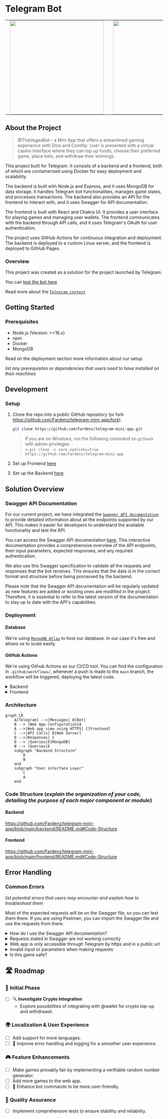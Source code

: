 # Telegram Bot

<table align="center">
  <tr>
    <td align="center" style="padding:0 15px">
      <img src="media/thevegasbot-light.gif" width="300">
    </td>
    <td align="center" style="padding:0 15px">
      <img src="media/thevegasbot-dark.gif" width="300">
    </td>
  </tr>
</table>

## About the Project

> @TheVegasBot – a Mini App that offers a streamlined gaming experience with Dice and Coinflip. User is presented with a virtual casino interface where they can top up funds, choose their preferred game, place bets, and withdraw their winnings.

This project built for Telegram. It consists of a backend and a frontend, both of which are containerized using Docker for easy deployment and scalability.

The backend is built with Node.js and Express, and it uses MongoDB for data storage. It handles Telegram bot functionalities, manages game states, and processes transactions. The backend also provides an API for the frontend to interact with, and it uses Swagger for API documentation.

The frontend is built with React and Chakra UI. It provides a user interface for playing games and managing user wallets. The frontend communicates with the backend through API calls, and it uses Telegram's OAuth for user authentication.

The project uses GitHub Actions for continuous integration and deployment. The backend is deployed to a custom Linux server, and the frontend is deployed to GitHub Pages.

### Overview
This project was created as a solution for the project launched by Telegram. 

You can [test the bot here](https://t.me/TheVegasBot)

Read more about the [`Telegram contest`](https://t.me/contest/327)

## Getting Started

### Prerequisites
- Node.js (Version: >=16.x)
- npm
- Docker
- MongoDB

Read on the deployment section more information about our setup.

_list any prerequisites or dependencies that users need to have installed on their machines_

## Development

### Setup 

1. Clone the repo into a public GitHub repository (or fork https://github.com/Fardenz/telegram-mini-app/fork).

    ```sh
   git clone https://github.com/Fardenz/telegram-mini-app.git
   ```
    
   > If you are on Windows, run the following command on `gitbash` with admin privileges: <br> > `git clone -c core.symlinks=true https://github.com/Fardenz/telegram-mini-app` <br>

2. Set up Frontend [here](https://github.com/Fardenz/telegram-mini-app/blob/main/frontend/README.md)
   
4. Set up the Backend [here](https://github.com/Fardenz/telegram-mini-app/blob/main/backend/README.md). 


## Solution Overview

### Swagger API Documentation 

For our current project, we have integrated the [`Swagger API documentation`](https://en.wikipedia.org/wiki/Swagger_(software)) to provide detailed information about all the endpoints supported by our API. This makes it easier for developers to understand the available functionality and test the API.

You can access the Swagger API documentation [here](https://13db-79-137-37-91.ngrok-free.app/api-documentation-ui/). This interactive documentation provides a comprehensive overview of the API endpoints, their input parameters, expected responses, and any required authentication.

We also use this Swagger specification to validate all the requests and responses that the bot receives. This ensures that the data is in the correct format and structure before being processed by the backend.

Please note that the Swagger API documentation will be regularly updated as new features are added or existing ones are modified in the project. Therefore, it is essential to refer to the latest version of the documentation to stay up to date with the API's capabilities.

### Deployment

#### Database
We're using [`MongoDB Atlas`](https://www.mongodb.com/atlas/database) to host our database. In our case it's free and allows us to scale easily.

#### GitHub Actions

We're using Github Actions as our CI/CD tool. You can find the configuration in `.github/workflows/`, whenever a push is made to the `main` branch, the workflow will be triggered, deploying the latest code.

<details>
<summary>Backend</summary>
The backend is automatically deployed to a custom server owned by us running Linux. We use docker to package the code so it's easier to spin multiple copies, isolate instances and deploy the minimum amount of code.

You can set your custom secrets in the repository settings and it will automatically deploy to your server. The secrets are:

```
SSH_HOST
SSH_PRIVATE_KEY
SSH_USERNAME
ENV_VARIABLES
```

You can find the configuration in `.github/workflows/staging-deployment-backend.yml`
</details>

<details>
<summary>Frontend</summary>
We're using Github Pages to deploy the frontend, this allows us to have a public URL with HTTPS for the web app without having to pay for a server. The disadvantage is that you can only host static webpages. To deploy it automatically configure your github pages in the repository settings and set the `ENV_VARIABLES_FRONTEND` secret.

You can find the configuration in `.github/workflows/staging-deployment-frontend.yml`
</details>

### Architecture

```mermaid
graph LR
    A[Telegram] -->|Messages| B[Bot]
    B --> |Web App Configuration|A
    A -->|Web app view using HTTPS| C[Frontend]
    C -->|API Calls| D[Web Server]
    D -->|Responses| C
    D --> |Queries|E[MongoDB]
    B --> |Queries|E
    subgraph "Backend Structure"
        D
        B
    end
    subgraph "User interface Layer"
        C
        A
    end
```

### Code Structure (_explain the organization of your code, detailing the purpose of each major component or module_)

#### Backend
https://github.com/Fardenz/telegram-mini-app/blob/main/backend/README.md#Code-Structure
      
#### Frontend
https://github.com/Fardenz/telegram-mini-app/blob/main/frontend/README.md#Code-Structure

## Error Handling

### Common Errors
_list potential errors that users may encounter and explain how to troubleshoot them_

Most of the expected requests will be on the Swagger file, so you can test them there. If you are using Postman, you can import the Swagger file and use the requests from there.

<details>
<summary>How do I use the Swagger API documentation?</summary>
The Swagger API documentation provides a comprehensive overview of the API endpoints, their input parameters, expected responses, and any required authentication. You can access the Swagger API documentation by navigating to the /api-documentation-ui/ endpoint of the backend server. You can use this documentation to understand how to interact with the API and to test the API endpoints.
</details>

<details>
<summary>Requests stated in Swagger are not working correctly</summary>
Ensure that you have the correct URL in the `.env` file. The URL should be the same as the one you used to expose your backend to the internet. Also make sure that the protocol is the correct one, so `http` for local.

</details>

<details>
<summary>Web app is only accessible through Telegram by https and in a public url</summary>
You will have to use a service like ngrok or localtunnel to expose your local web app to the internet. Then, you will have to change the `TELEGRAM_FRONTEND` variable in the `.env` file to the URL provided by the service. Make sure that the protocol is the correct one, so `https` for ngrok.
</details>

<details>
<summary>Invalid input or parameters when making requests</summary>
If you encounter errors related to invalid input or parameters when making requests, consider the following troubleshooting steps:
- Check the error returned by the backend, it's usually explicitly telling you what's wrong.
- Double-check the format and structure of the data being sent with each request. 
- Ensure that it matches the expected format specified by the API endpoints.
- Verify that you are providing all the required parameters for each request. 
- Check the API documentation or Swagger file to ensure that you are including all the necessary parameters.
- Validate the user input on the client side before making the request to prevent invalid data from being sent.

</details>

<details>
<summary>Is this game safe?</summary>
This game is totally safe, @Fardenz one of our creators [investigated in depth](https://javascript.plainenglish.io/generating-a-secure-safe-and-truly-random-number-in-node-js-e943224cbe30) how to generate cryptographically secure random numbers and this work applies the results from that investigation. We also made sure that that the money handling is safe and there is no risk of running into race conditions.

One of the future improvements we're planning for the future is implementing a [provably fair](https://provablyfair.org/) feature, so you can verify that the results have not been tampered with in favor of the casino.
</details>

## 🛣️ Roadmap

### 🚀 **Initial Phase**
- [ ] 🔍 **Investigate Crypto Integration**
  - Explore possibilities of integrating with @wallet for crypto top-up and withdrawal.

### 🌍 **Localization & User Experience**
- [ ] Add support for more languages.
- [ ] 🔧 Improve error handling and logging for a smoother user experience.

### 🎮 **Feature Enhancements**
- [ ] Make games provably fair by implementing a verifiable random number generator.
- [ ] Add more games to the web app.
- [ ] 🤖 Enhance bot commands to be more user-friendly.

### 🧪 **Quality Assurance**
- [ ] Implement comprehensive tests to ensure stability and reliability.



